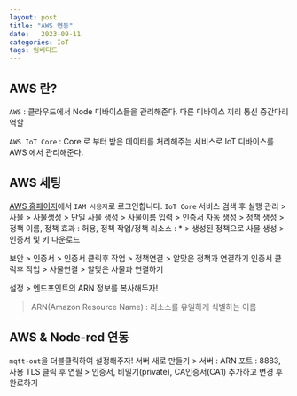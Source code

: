 ```yaml
---
layout: post
title: "AWS 연동"
date:   2023-09-11
categories: IoT
tags: 임베디드
---
```


## AWS 란?
`AWS` : 클라우드에서 Node 디바이스들을 관리해준다. 다른 디바이스 끼리 통신 중간다리 역할

`AWS IoT Core` : Core 로 부터 받은 데이터를 처리해주는 서비스로 IoT 디바이스를 AWS 에서 관리해준다. 

## AWS 세팅
[AWS 홈페이지](https://aws.amazon.com/ko/console/)에서 `IAM 사용자`로  로그인합니다.
`IoT Core` 서비스 검색 후 실행
관리 > 사물 > 사물생성 > 단일 사물 생성 > 사물이름 입력 > 인증서 자동 생성 > 정책 생성 > 정책 이름, 정책 효과 : 허용, 정책 작업/정책 리소스 : * > 생성된 정책으로 사물 생성 > 인증서 및 키 다운로드

보안 > 인증서 > 인증서 클릭후 작업 > 정책연결 > 알맞은 정책과 연결하기
인증서 클릭후 작업 > 사물연결 > 알맞은 사물과 연결하기

설정 > 엔드포인트의 ARN 정보를 복사해두자!
> ARN(Amazon Resource Name) : 리소스를 유일하게 식별하는 이름

## AWS & Node-red 연동
`mqtt-out`을 더블클릭하여 설정해주자!
서버 새로 만들기 > 서버 : ARN 포트 : 8883, 사용 TLS 클릭 후 연필 > 인증서, 비밀기(private), CA인증서(CA1) 추가하고 변경 후 완료하기

